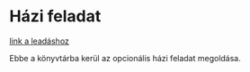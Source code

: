 # Házi feladat

[link a leadáshoz](doc/leadas.md)


Ebbe a könyvtárba kerül az opcionális házi feladat megoldása.
